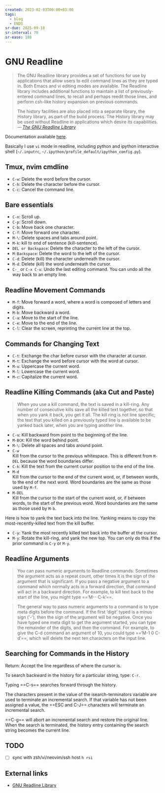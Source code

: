 ```yaml
---
created: 2023-02-03T00:00+03:00
tags:
  - blog
  - ENDS
sr-due: 2025-09-18
sr-interval: 70
sr-ease: 188
---
```


# GNU Readline

> The GNU Readline library provides a set of functions for use by applications that allow users to edit command lines as they are typed in. Both Emacs and vi editing modes are available. The Readline library includes additional functions to maintain a list of previously-entered command lines, to recall and perhaps reedit those lines, and perform csh-like history expansion on previous commands.
>
> The history facilities are also placed into a separate library, the History library, as part of the build process. The History library may be used without Readline in applications which desire its capabilities.\
> — <cite>[The GNU Readline Library](https://tiswww.case.edu/php/chet/readline/rltop.html)</cite>

Documentation available [here](https://tiswww.case.edu/php/chet/readline/readline.html).

Basically I use `vi` mode in readline, including python and ipython interactive shell (`~/.inputrc`, `~/.ipython/profile_default/ipython_config.py`).

## Tmux, nvim cmdline

- `C-w`:<wbr class="f"> Delete the word before the cursor. 
- `C-h`:<wbr class="f"> Delete the character before the cursor. 
- `C-c`:<wbr class="f"> Cancel the command line.

## Bare essentials

- `C-n`:<wbr class="f"> Scroll up.
- `C-p`:<wbr class="f"> Scroll down.
- `C-b`:<wbr class="f"> Move back one character.
- `C-f`:<wbr class="f"> Move forward one character.
- `M-\`:<wbr class="f"> Delete spaces and tabs around point.
- `M-k`:<wbr class="f"> kill to end of sentence (kill-sentence).
- `DEL or Backspace`:<wbr class="f"> Delete the character to the left of the cursor.
- `M-Backspace`:<wbr class="f"> Delete the word to the left of the cursor.
- `C-d`:<wbr class="f"> Delete (kill) the character underneath the cursor.
- `M-d`:<wbr class="f"> Delete (kill) the word underneath the cursor.
- `C-_` or `C-x C-u`:<wbr class="f"> Undo the last editing command. You can undo all the way back to an empty line.

## Readline Movement Commands

- `M-f`:<wbr class="f"> Move forward a word, where a word is composed of letters and digits.
- `M-b`:<wbr class="f"> Move backward a word.
- `C-a`:<wbr class="f"> Move to the start of the line.
- `C-e`:<wbr class="f"> Move to the end of the line.
- `C-l`:<wbr class="f"> Clear the screen, reprinting the current line at the top.

## Commands for Changing Text

- `C-t`:<wbr class="f"> Exchange the char before cursor with the character at cursor.
- `M-t`:<wbr class="f"> Exchange the word before cursor with the word at cursor.
- `M-u`:<wbr class="f"> Uppercase the current word.
- `M-l`:<wbr class="f"> Lowercase the current word.
- `M-c`:<wbr class="f"> Capitalize the current word.

## Readline Killing Commands (aka Cut and Paste)

> When you use a kill command, the text is saved in a kill-ring. Any number of consecutive kills save all the killed text together, so that when you yank it back, you get it all. The kill ring is not line specific; the text that you killed on a previously typed line is available to be yanked back later, when you are typing another line.

- `C-u`:<wbr class="f"> Kill backward from point to the beginning of the line.
- `M-BCK`:<wbr class="f"> Kill the word behind point.
- `M-\`:<wbr class="f"> Delete all spaces and tabs around point.
- `C-w`
  <br class="f">
  Kill from the cursor to the previous whitespace. This is different from `M-DEL` because the word boundaries differ.
- `C-k`:<wbr class="f"> Kill the text from the current cursor position to the end of the line.
- `M-d`
  <br class="f">
  Kill from the cursor to the end of the current word, or, if between words, to the end of the next word. Word boundaries are the same as those used by `M-f`.
- `M-DEL`
  <br class="f">
  Kill from the cursor to the start of the current word, or, if between words, to the start of the previous word. Word boundaries are the same as those used by `M-b`.

Here is how to yank the text back into the line. Yanking means to copy the most-recently-killed text from the kill buffer.

- `C-y`:<wbr class="f"> Yank the most recently killed text back into the buffer at the cursor.
- `M-y`:<wbr class="f"> Rotate the kill-ring, and yank the new top. You can only do this if the prior command is `C-y` or `M-y`.

## Readline Arguments

> You can pass numeric arguments to Readline commands. Sometimes the argument acts as a repeat count, other times it is the sign of the argument that is significant. If you pass a negative argument to a command which normally acts in a forward direction, that command will act in a backward direction. For example, to kill text back to the start of the line, you might type ==‘M-- C-k’==.

> The general way to pass numeric arguments to a command is to type meta digits before the command. If the first ‘digit’ typed is a minus sign (‘-’), then the sign of the argument will be negative. Once you have typed one meta digit to get the argument started, you can type the remainder of the digits, and then the command. For example, to give the C-d command an argument of 10, you could type ==‘M-1 0 C-d’==, which will delete the next ten characters on the input line.

## Searching for Commands in the History

Return:<wbr class="f"> Accept the line regardless of where the cursor is.

To search backward in the history for a particular string, type:<wbr class="f">
`C-r`.

Typing ==C-s== searches forward through the history.

The characters present in the value of the isearch-terminators variable are used to terminate an incremental search. If that variable has not been assigned a value, the ==ESC and C-J== characters will terminate an incremental search.

==C-g== will abort an incremental search and restore the original line. When the search is terminated, the history entry containing the search string becomes the current line.

## TODO

- [ ] sync with zsh/vi/neovim/ssh host `h rsi`

## External links

- [GNU Readline Library](https://tiswww.case.edu/php/chet/readline/readline.html)
